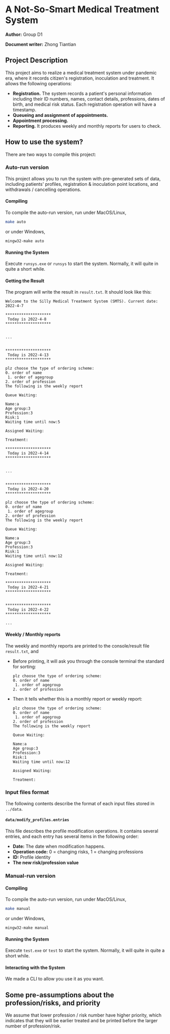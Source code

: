 # A Not-So-Smart Medical Treatment System

**Author:** Group D1

**Document writer:** Zhong Tiantian

## Project Description

This project aims to realize a medical treatment system under pandemic era, where it records citizen's registration, inoculation and treatment. It allows the following operations:

- **Registration.** The system records a patient's personal information including their ID numbers, names, contact details, professions, dates of birth, and medical risk status. Each registration operation will have a timestamp.
- **Queueing and assignment of appointments.** 
- **Appointment processing.**
- **Reporting.** It produces weekly and monthly reports for users to check.



## How to use the system?

There are two ways to compile this project:

### Auto-run version

This project allows you to run the system with pre-generated sets of data, including patients' profiles, registration & inoculation point locations, and withdrawals / cancelling operations.

#### Compiling

To compile the auto-run version, run under MacOS/Linux,

````bash
make auto
````

or under Windows,

```shell
mingw32-make auto
```

#### Running the System

Execute `runsys.exe` or `runsys` to start the system. Normally, it will quite in quite a short while.

#### Getting the Result

The program will write the result in `result.txt`. It should look like this:

```
Welcome to the Silly Medical Treatment System (SMTS). Current date: 2022-4-7 

********************
 Today is 2022-4-8 
********************


...


********************
 Today is 2022-4-13 
********************

plz choose the type of ordering scheme:
0. order of name
 1. order of agegroup
2. order of profession
The following is the weekly report

Queue Waiting: 

Name:a
Age group:3
Profession:3
Risk:1
Waiting time until now:5

Assigned Waiting: 

Treatment: 

********************
 Today is 2022-4-14 
********************


...


********************
 Today is 2022-4-20 
********************

plz choose the type of ordering scheme:
0. order of name
 1. order of agegroup
2. order of profession
The following is the weekly report

Queue Waiting: 

Name:a
Age group:3
Profession:3
Risk:1
Waiting time until now:12

Assigned Waiting: 

Treatment: 

********************
 Today is 2022-4-21 
********************


********************
 Today is 2022-4-22 
********************

...
```

#### Weekly / Monthly reports

The weekly and monthly reports are printed to the console/result file `result.txt`, and

- Before printing, it will ask you through the console terminal the standard for sorting:

  ```
  plz choose the type of ordering scheme:
  0. order of name
   1. order of agegroup
  2. order of profession
  ```

- Then it tells whether this is a monthly report or weekly report:

  ````
  plz choose the type of ordering scheme:
  0. order of name
   1. order of agegroup
  2. order of profession
  The following is the weekly report
  
  Queue Waiting: 
  
  Name:a
  Age group:3
  Profession:3
  Risk:1
  Waiting time until now:12
  
  Assigned Waiting: 
  
  Treatment: 
  ````

### Input files format

The following contents describe the format of each input files stored in `../data`.

#### `data/modify_profiles.entries`

This file describes the profile modification operations. It contains several entries, and each entry has several items in the following order:

- **Date:** The date when modification happens.
- **Operation code:** 0 = changing risks, 1 = changing professions
- **ID:** Profile identity
- **The new risk/profession value**

### Manual-run version

#### Compiling

To compile the auto-run version, run under MacOS/Linux,

````bash
make manual
````

or under Windows,

```shell
mingw32-make manual
```

#### Running the System

Execute `test.exe` or `test` to start the system. Normally, it will quite in quite a short while.

#### Interacting with the System

We made a CLI to allow you use it as you want.

## Some pre-assumptions about the profession/risks, and priority

We assume that lower profession / risk number have higher priority, which indicates that they will be earlier treated and be printed before the larger number of profession/risk.